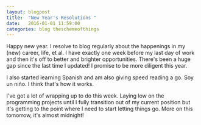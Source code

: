 ```yaml
---
layout: blogpost
title:  "New Year's Resolutions "
date:   2016-01-01 11:59:00
categories: blog theschemeofthings
---
```


Happy new year. I resolve to blog regularly about the happenings in my (new) career, life, et al. I have exactly one week before my last day of work and then it's off to better and brighter opportunities. There's been a huge gap since the last time I updated! I promise to be more diligent this year.

I also started learning Spanish and am also giving speed reading a go. Soy un niño. I think that's how it works.

I've got a lot of wrapping up to do this week. Laying low on the programming projects until I fully transition out of my current position but it's getting to the point where I need to start letting things go. More on this tomorrow, it's almost midnight!
